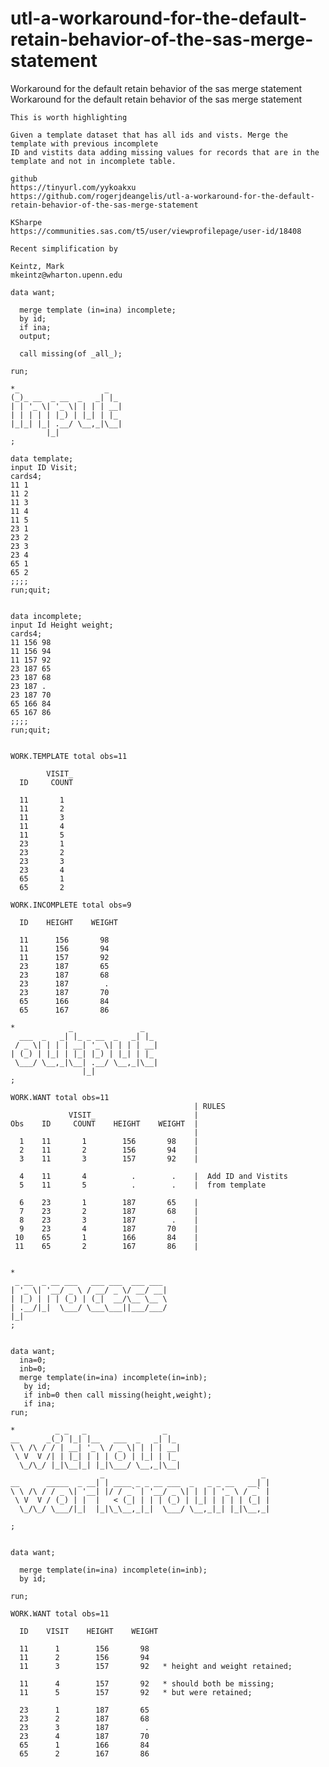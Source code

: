 # utl-a-workaround-for-the-default-retain-behavior-of-the-sas-merge-statement
Workaround for the default retain behavior of the sas merge statement
    Workaround for the default retain behavior of the sas merge statement

    This is worth highlighting

    Given a template dataset that has all ids and vists. Merge the template with previous incomplete
    ID and vistits data adding missing values for records that are in the template and not in incomplete table.

    github
    https://tinyurl.com/yykoakxu
    https://github.com/rogerjdeangelis/utl-a-workaround-for-the-default-retain-behavior-of-the-sas-merge-statement

    KSharpe
    https://communities.sas.com/t5/user/viewprofilepage/user-id/18408

    Recent simplification by

    Keintz, Mark
    mkeintz@wharton.upenn.edu

    data want;

      merge template (in=ina) incomplete;
      by id;
      if ina;
      output;

      call missing(of _all_);

    run;

    *_                   _
    (_)_ __  _ __  _   _| |_
    | | '_ \| '_ \| | | | __|
    | | | | | |_) | |_| | |_
    |_|_| |_| .__/ \__,_|\__|
            |_|
    ;

    data template;
    input ID Visit;
    cards4;
    11 1
    11 2
    11 3
    11 4
    11 5
    23 1
    23 2
    23 3
    23 4
    65 1
    65 2
    ;;;;
    run;quit;


    data incomplete;
    input Id Height weight;
    cards4;
    11 156 98
    11 156 94
    11 157 92
    23 187 65
    23 187 68
    23 187 .
    23 187 70
    65 166 84
    65 167 86
    ;;;;
    run;quit;


    WORK.TEMPLATE total obs=11

            VISIT_
      ID     COUNT

      11       1
      11       2
      11       3
      11       4
      11       5
      23       1
      23       2
      23       3
      23       4
      65       1
      65       2

    WORK.INCOMPLETE total obs=9

      ID    HEIGHT    WEIGHT

      11      156       98
      11      156       94
      11      157       92
      23      187       65
      23      187       68
      23      187        .
      23      187       70
      65      166       84
      65      167       86

    *            _               _
      ___  _   _| |_ _ __  _   _| |_
     / _ \| | | | __| '_ \| | | | __|
    | (_) | |_| | |_| |_) | |_| | |_
     \___/ \__,_|\__| .__/ \__,_|\__|
                    |_|
    ;

    WORK.WANT total obs=11
                                             | RULES
                 VISIT_                      |
    Obs    ID     COUNT    HEIGHT    WEIGHT  |
                                             |
      1    11       1        156       98    |
      2    11       2        156       94    |
      3    11       3        157       92    |

      4    11       4          .        .    |  Add ID and Vistits
      5    11       5          .        .    |  from template

      6    23       1        187       65    |
      7    23       2        187       68    |
      8    23       3        187        .    |
      9    23       4        187       70    |
     10    65       1        166       84    |
     11    65       2        167       86    |


    *
     _ __  _ __ ___   ___ ___  ___ ___
    | '_ \| '__/ _ \ / __/ _ \/ __/ __|
    | |_) | | | (_) | (_|  __/\__ \__ \
    | .__/|_|  \___/ \___\___||___/___/
    |_|
    ;


    data want;
      ina=0;
      inb=0;
      merge template(in=ina) incomplete(in=inb);
       by id;
       if inb=0 then call missing(height,weight);
       if ina;
    run;

    *         _ _   _                 _
    __      _(_) |_| |__   ___  _   _| |_
    \ \ /\ / / | __| '_ \ / _ \| | | | __|
     \ V  V /| | |_| | | | (_) | |_| | |_
      \_/\_/ |_|\__|_| |_|\___/ \__,_|\__|
                        _                                   _
    __      _____  _ __| | ____ _ _ __ ___  _   _ _ __   __| |
    \ \ /\ / / _ \| '__| |/ / _` | '__/ _ \| | | | '_ \ / _` |
     \ V  V / (_) | |  |   < (_| | | | (_) | |_| | | | | (_| |
      \_/\_/ \___/|_|  |_|\_\__,_|_|  \___/ \__,_|_| |_|\__,_|

    ;


    data want;

      merge template(in=ina) incomplete(in=inb);
      by id;

    run;

    WORK.WANT total obs=11

      ID    VISIT    HEIGHT    WEIGHT

      11      1        156       98
      11      2        156       94
      11      3        157       92   * height and weight retained;

      11      4        157       92   * should both be missing;
      11      5        157       92   * but were retained;

      23      1        187       65
      23      2        187       68
      23      3        187        .
      23      4        187       70
      65      1        166       84
      65      2        167       86


